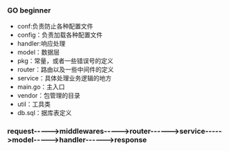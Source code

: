 ### GO beginner
* conf:负责防止各种配置文件
* config：负责加载各种配置文件
* handler:响应处理
* model：数据层
* pkg：常量，或者一些错误号的定义
* router：路由以及一些中间件的定义
* service：具体处理业务逻辑的地方
* main.go：主入口
* vendor：包管理的目录
* util：工具类
* db.sql：据库表定义
### request----->middlewares----->router------>service----->model----->handler------>response
